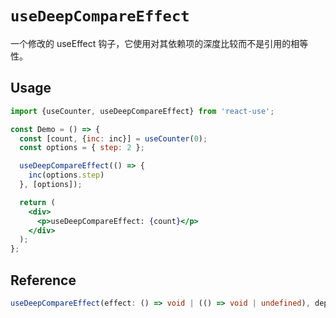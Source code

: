 # `useDeepCompareEffect`

一个修改的 useEffect 钩子，它使用对其依赖项的深度比较而不是引用的相等性。

## Usage

```jsx
import {useCounter, useDeepCompareEffect} from 'react-use';

const Demo = () => {
  const [count, {inc: inc}] = useCounter(0);
  const options = { step: 2 };

  useDeepCompareEffect(() => {
    inc(options.step)
  }, [options]);

  return (
    <div>
      <p>useDeepCompareEffect: {count}</p>
    </div>
  );
};
```

## Reference

```ts
useDeepCompareEffect(effect: () => void | (() => void | undefined), deps: any[]);
```
